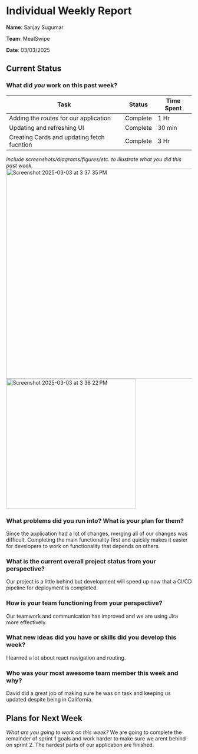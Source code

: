 # Individual Weekly Report

**Name**: Sanjay Sugumar

**Team**: MealSwipe

**Date**: 03/03/2025

## Current Status

### What did _you_ work on this past week?

| Task | Status | Time Spent | 
| ---- | ------ | ---------- |
|    Adding the routes for our application  |    Complete    |    1 Hr        |
|   Updating and refreshing UI   |    Complete    |    30 min        |
|   Creating Cards and updating fetch fucntion   |     Complete   |       3 Hr     |

*Include screenshots/diagrams/figures/etc. to illustrate what you did this past week.*
<img width="570" alt="Screenshot 2025-03-03 at 3 37 35 PM" src="https://github.com/user-attachments/assets/9dd8b511-ae3d-4b64-b72c-a5dc82fc8d4c" />
<img width="352" alt="Screenshot 2025-03-03 at 3 38 22 PM" src="https://github.com/user-attachments/assets/dd090495-7ee7-4538-a0ed-2bafe844eee6" />

### What problems did you run into? What is your plan for them?

Since the application had a lot of changes, merging all of our changes was difficult. Completing the main functionality first and quickly makes it easier for developers to work on functionality that depends on others.

### What is the current overall project status from your perspective? 
Our project is a little behind but development will speed up now that a CI/CD pipeline for deployment is completed. 



### How is your team functioning from your perspective?
Our teamwork and communication has improved and we are using Jira more effectively. 



### What new ideas did you have or skills did you develop this week?

I learned a lot about react navigation and routing.


### Who was your most awesome team member this week and why?
David did a great job of making sure he was on task and keeping us updated despite being in California.



## Plans for Next Week

*What are you going to work on this week?*
We are going to complete the remainder of sprint 1 goals and work harder to make sure we arent behind on sprint 2. The hardest parts of our application are finished. 

